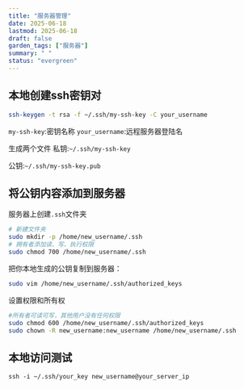 ```yaml
---
title: "服务器管理"
date: 2025-06-18
lastmod: 2025-06-18
draft: false
garden_tags: ["服务器"]
summary: " "
status: "evergreen"
--- 
```


## 本地创建ssh密钥对
```bash
ssh-keygen -t rsa -f ~/.ssh/my-ssh-key -C your_username
```
```my-ssh-key```:密钥名称
```your_username```:远程服务器登陆名

生成两个文件
私钥:```~/.ssh/my-ssh-key```

公钥:```~/.ssh/my-ssh-key.pub```

## 将公钥内容添加到服务器
服务器上创建```.ssh```文件夹
```bash
# 新建文件夹
sudo mkdir -p /home/new_username/.ssh
# 拥有者添加读、写、执行权限
sudo chmod 700 /home/new_username/.ssh
```

把你本地生成的公钥复制到服务器：
```bash
sudo vim /home/new_username/.ssh/authorized_keys
```

设置权限和所有权
```bash
#所有者可读可写，其他用户没有任何权限
sudo chmod 600 /home/new_username/.ssh/authorized_keys
sudo chown -R new_username:new_username /home/new_username/.ssh
```

## 本地访问测试
```
ssh -i ~/.ssh/your_key new_username@your_server_ip
```

